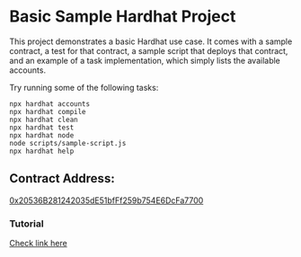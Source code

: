 # Basic Sample Hardhat Project

This project demonstrates a basic Hardhat use case. It comes with a sample contract, a test for that contract, a sample script that deploys that contract, and an example of a task implementation, which simply lists the available accounts.

Try running some of the following tasks:

```shell
npx hardhat accounts
npx hardhat compile
npx hardhat clean
npx hardhat test
npx hardhat node
node scripts/sample-script.js
npx hardhat help
```

## Contract Address:
[0x20536B281242035dE51bfFf259b754E6DcFa7700](https://ropsten.etherscan.io/token/0x20536b281242035de51bfff259b754e6dcfa7700)

### Tutorial
[Check link here](https://ethereum.org/en/developers/tutorials/how-to-write-and-deploy-an-nft/#gatsby-focus-wrapper)